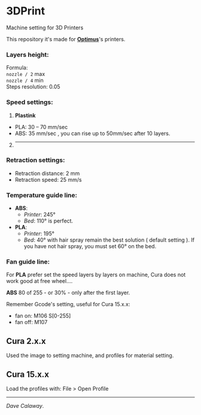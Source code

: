# 3DPrint
Machine setting for 3D Printers  

This repository it's made for [**Optimus**](http://goo.gl/feKXvQ)'s printers.  

### Layers height:  
Formula:  
`nozzle / 2` max  
`nozzle / 4` min  
Steps resolution: 0.05  

### Speed settings:  
1. **Plastink**
  * PLA: 30 – 70 mm/sec  
  * ABS: 35 mm/sec  , you can rise up to 50mm/sec after 10 layers.
2. --------

### Retraction settings:
 - Retraction distance: 2 mm
 - Retraction speed: 25 mm/s


### Temperature guide line:  
* **ABS**:
	* *Printer*: 245°
	* *Bed*: 110° is perfect.  
* **PLA**:   
	* *Printer*: 195°
	*  *Bed*: 40° with hair spray remain the best solution ( default setting ). If you have not hair spray, you must set 60° on the bed.  

### Fan guide line:
For **PLA** prefer set the speed layers by layers on machine, Cura does not work good at free wheel....  

**ABS** 80 of 255 - or 30% - only after the first layer.  

Remember Gcode's setting, useful for Cura 15.x.x:  
* fan on: M106 S[0-255]
* fan off: M107  

## Cura 2.x.x
Used the image to setting machine, and profiles for material setting.


## Cura 15.x.x
Load the profiles with: File > Open Profile  

--------------------------------------------------------------  
*Dave Calaway*.
